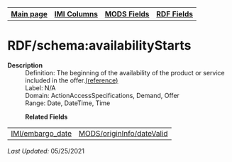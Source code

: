 <!DOCTYPE html>
<html>

<body>
<table style="width:100%">
  <tr>
    <th><a href="index.md">Main page</a></th>
	<th><a href="IMI.md">IMI Columns</a></th>
    <th><a href="MODS.md">MODS Fields</a></th>
    <th><a href="RDF.md">RDF Fields</a></th>
  </tr>
</table>



<h1>RDF/schema:availabilityStarts</h1>
<dl>
  <dt><b>Description</b></dt>
  <dd>Definition: The beginning of the availability of the product or service included in the offer.<a href="https://schema.org/availabilityStarts">(reference)</a></dd>
  <dd>Label: N/A</dd>
  <dd>Domain: ActionAccessSpecifications, Demand, Offer</dd>
  <dd>Range: Date, DateTime, Time</dd>
</dl>
<dl>
	<dd><b>Related Fields</b></dd>
		<table>
			<td><a href="embargo_date.md">IMI/embargo_date</a></td>
			<td><a href="mods.originInfo_dateValid.md">MODS/originInfo/dateValid</a></td>
		</table>
</dl>
<p><i>Last Updated: </i></font>05/25/2021</p>
</body>
</html>
